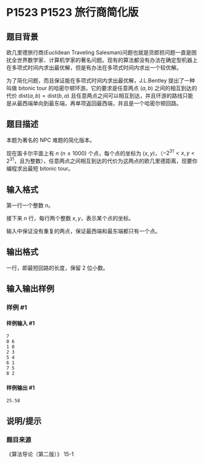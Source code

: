 # P1523 P1523 旅行商简化版

## 题目背景

欧几里德旅行商(Euclidean Traveling Salesman)问题也就是货郎担问题一直是困扰全世界数学家、计算机学家的著名问题。现有的算法都没有办法在确定型机器上在多项式时间内求出最优解，但是有办法在多项式时间内求出一个较优解。


为了简化问题，而且保证能在多项式时间内求出最优解，J.L.Bentley 提出了一种叫做 bitonic tour 的哈密尔顿环游。它的要求是任意两点 $(a,b)$ 之间的相互到达的代价 $\mathrm{dist}(a,b)=\mathrm{dist}(b, a)$ 且任意两点之间可以相互到达，并且环游的路线只能是从最西端单向到最东端，再单项返回最西端，并且是一个哈密尔顿回路。


## 题目描述

本题为著名的 NPC 难题的简化版本。

现在笛卡尔平面上有 $n\ (n \le 1000)$ 个点，每个点的坐标为 $(x,y)$，（$-2^{31}<x,y<2^{31}$，且为整数），任意两点之间相互到达的代价为这两点的欧几里德距离，现要你编程求出最短 bitonic tour。


## 输入格式

第一行一个整数 $n$。

接下来 $n$ 行，每行两个整数 $x,y$，表示某个点的坐标。

输入中保证没有重复的两点，保证最西端和最东端都只有一个点。

## 输出格式

一行，即最短回路的长度，保留 $2$ 位小数。


## 输入输出样例

### 样例 #1

#### 样例输入 #1

```
7
0 6
1 0
2 3
5 4
6 1
7 5
8 2
```

#### 样例输出 #1

```
25.58
```

## 说明/提示

### 题目来源

《算法导论（第二版）》 15-1
